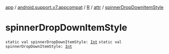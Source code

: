 [app](../../../index.md) / [android.support.v7.appcompat](../../index.md) / [R](../index.md) / [attr](index.md) / [spinnerDropDownItemStyle](./spinner-drop-down-item-style.md)

# spinnerDropDownItemStyle

`static val spinnerDropDownItemStyle: `[`Int`](https://kotlinlang.org/api/latest/jvm/stdlib/kotlin/-int/index.html)
`static val spinnerDropDownItemStyle: `[`Int`](https://kotlinlang.org/api/latest/jvm/stdlib/kotlin/-int/index.html)